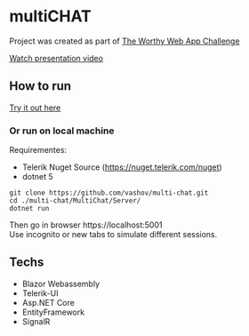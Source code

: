 # multiCHAT

Project was created as part of [The Worthy Web App Challenge](https://progress-worthyweb.devpost.com/)<br/>

[Watch presentation video](https://www.youtube.com/watch?v=Z0K1lEqj80Q)<br/>


## How to run

[Try it out here](https://telerik-multichat.herokuapp.com/)<br/>

### Or run on local machine

Requirementes:
- Telerik Nuget Source (https://nuget.telerik.com/nuget)
- dotnet 5

```
git clone https://github.com/vashov/multi-chat.git
cd ./multi-chat/MultiChat/Server/
dotnet run
```

Then go in browser https://localhost:5001<br/>
Use incognito or new tabs to simulate different sessions.

## Techs
- Blazor Webassembly
- Telerik-UI
- Asp.NET Core
- EntityFramework
- SignalR
